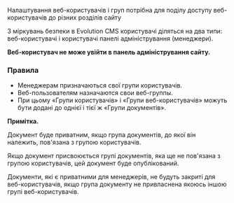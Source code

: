 Налаштування веб-користувачів і груп потрібна для поділу доступу веб-користувачів до різних розділів сайту

З міркувань безпеки в Evolution CMS користувачі діляться на два типи: веб-користувачі і користувачі панелі адміністрування (менеджери).

**Веб-користувач не може увійти в панель адміністрування сайту.**

### Правила ###
* Менеджерам призначаються свої групи користувачів.
* Веб-пользователям назначаются свои веб-группы.
* При цьому «Групи користувачів» і «Групи веб-користувачів» можуть бути додані до однієї і тієї ж «Групи документів».

**Примітка.**

Документ буде приватним, якщо група документів, до якої він належить, пов'язана з групою користувачів. 

Якщо документ присвоюється групі документів, яка ще не пов'язана з групою користувачів, цей документ буде опублікований. 

Документи, які є приватними для менеджерів, не будуть закриті для веб-користувачів, якщо група документу не привласнена якоюсь іншою групі веб-користувачів.
